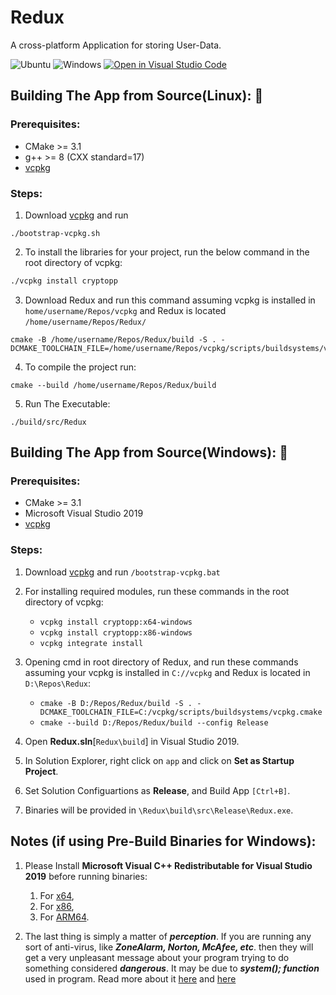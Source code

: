 # Redux
A cross-platform Application for storing User-Data.

![Ubuntu](https://github.com/garvit-joshi/Redux/workflows/Ubuntu/badge.svg)
![Windows](https://github.com/garvit-joshi/Redux/workflows/Windows/badge.svg)
[![Open in Visual Studio Code](https://open.vscode.dev/badges/open-in-vscode.svg)](https://open.vscode.dev/garvit-joshi/Redux)

## Building The App from Source(Linux): 🔨
### Prerequisites:
    
* CMake >= 3.1 <br>
* g++ >= 8 (CXX standard=17) <br>
* [vcpkg](https://github.com/microsoft/vcpkg)

### Steps:  
1. Download [vcpkg](https://github.com/microsoft/vcpkg) and run 
```
./bootstrap-vcpkg.sh
```
2. To install the libraries for your project, run the below command in the root directory of vcpkg: 
```bash
./vcpkg install cryptopp
```
3. Download Redux and run this command assuming vcpkg is installed in ``` home/username/Repos/vcpkg ``` and Redux is located ``` /home/username/Repos/Redux/ ```

```
cmake -B /home/username/Repos/Redux/build -S . -DCMAKE_TOOLCHAIN_FILE=/home/username/Repos/vcpkg/scripts/buildsystems/vcpkg.cmake
```

4. To compile the project run:
```
cmake --build /home/username/Repos/Redux/build
```
5. Run The Executable:
``` 
./build/src/Redux
```



## Building The App from Source(Windows): 🔨
### Prerequisites:
    
* CMake >= 3.1 
* Microsoft Visual Studio 2019
* [vcpkg](https://github.com/microsoft/vcpkg)

### Steps:
1. Download [vcpkg](https://github.com/microsoft/vcpkg) and run ```/bootstrap-vcpkg.bat```

2. For installing required modules, run these commands in the root directory of vcpkg:

    * ```vcpkg install cryptopp:x64-windows```
    * ```vcpkg install cryptopp:x86-windows```
    * ```vcpkg integrate install```
3. Opening cmd in root directory of Redux, and run these commands assuming your vcpkg is installed in ```C://vcpkg``` and Redux is located in ```D:\Repos\Redux```:
    * ``` cmake -B D:/Repos/Redux/build -S . -DCMAKE_TOOLCHAIN_FILE=C:/vcpkg/scripts/buildsystems/vcpkg.cmake ```
    * ```cmake --build D:/Repos/Redux/build --config Release```
4. Open **Redux.sln**[```Redux\build```] in Visual Studio 2019.
5. In Solution Explorer, right click on ```app``` and click on **Set as Startup Project**.
6. Set Solution Configuartions as **Release**, and Build App ```[Ctrl+B]```.
7. Binaries will be provided in ```\Redux\build\src\Release\Redux.exe```.

## Notes (if using Pre-Build Binaries for Windows):

1. Please Install **Microsoft Visual C++ Redistributable for Visual Studio 2019** before running binaries:
    1. For [x64](https://aka.ms/vs/16/release/VC_redist.x64.exe),
    2. For [x86](https://aka.ms/vs/16/release/VC_redist.x86.exe),
    3. For [ARM64](https://aka.ms/vs/16/release/VC_redist.arm64.exe).

2. The last thing is simply a matter of ***perception***. If you are running any sort of anti-virus, like ***ZoneAlarm, Norton, McAfee, etc***. then they will get a very unpleasant message about your program trying to do something considered ***dangerous***. It may be due to ***system(); function*** used in program. Read more about it [here](http://www.cplusplus.com/reference/cstdlib/system/) and [here](http://www.cplusplus.com/articles/j3wTURfi/)
